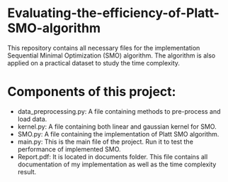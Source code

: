 # Evaluating-the-efficiency-of-Platt-SMO-algorithm
This repository contains all necessary files for the implementation Sequential Minimal Optimization (SMO) algorithm. The algorithm is also applied on a practical dataset to study the time complexity.

# Components of this project:
- data_preprocessing.py: A file containing methods to pre-process and load data.
- kernel.py: A file containing both linear and gaussian kernel for SMO.
- SMO.py: A file containing the implementation of Platt SMO algorithm.
- main.py: This is the main file of the project. Run it to test the performance of implemented SMO. 
- Report.pdf: It is located in documents folder. This file contains all documentation of my implementation as well as the time complexity result.